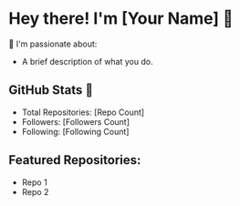 # Hey there! I'm [Your Name] 🚀

🌟 I'm passionate about:
- A brief description of what you do.

## GitHub Stats 🚀
- Total Repositories: [Repo Count]
- Followers: [Followers Count]
- Following: [Following Count]

## Featured Repositories:
- Repo 1
- Repo 2
